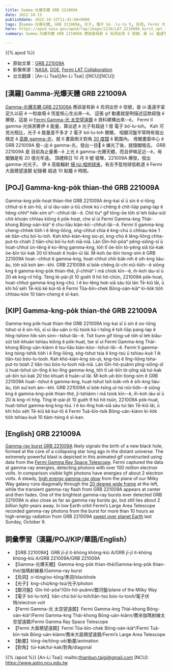 ```yaml
---
title: Gamma-光爆天體 GRB 221009A
date: 2022-10-15
publishdate: 2022-10-15T11:45:00+0800
tags: [Gamma-光爆天體, GRB 221009A, 光子, 電子 bó͘-lu-to͘h, 烏洞, Fermi 大面積望遠鏡, Fermi Gamma-光 太空望遠鏡, 銀河盤, 動畫, 對角]
hero: https://apod.nasa.gov/apod/fap/image/2210/LAT_221009A_burst_opt_1080.gif
summary: Gamma-光爆天體 GRB 221009A 應該是有新 ê 烏洞出世 ê 信號，是 ùi 遙遠宇宙足久以前 ê 一粒咧崩塌 ê 恆星核心生出來--ê。

---
```


{{% apod %}}

- 原始文章：[GRB 221009A](https://apod.nasa.gov/apod/ap221015.html)
- 影像來源：[NASA](http://www.nasa.gov/mission_pages/GLAST/main/index.html), [DOE](http://www.energy.gov/), [Fermi LAT Collaboration](http://www-glast.stanford.edu)
- 台文翻譯：[An-Li Tsai][An-Li Tsai] ([NCU][NCU])

## [漢羅] Gamma-光爆天體 GRB 221009A
[Gamma-光爆天體 GRB 221009A][Gamma-ray burst GRB 221009A] 應該是有新 ê 烏洞出世 ê 信號，是 ùi 遙遠宇宙足久以前 ê 一粒崩塌 ê 恆星核心生出來--ê。
這張 gif 動畫就是咧描述這款超強 ê 爆發，這是 ùi [Fermi Gamma-光 太空望遠鏡][Fermi Gamma Ray Space Telescope] ê 資料建構出來--ê。
Fermi tī gamma-光偵測著伊 ê 能量，算出遮 ê 光子有超過 1 億 電子 bó͘-lu-to͘h。
Kah 可見光相比，光子 ê 能量差不多才 2 電子 bó͘-lu-to͘h 爾爾。
咱銀河盤平常時有發出穩定 ê [高能 gamma-光][high energy gamma-ray glow]，就 tī 畫面倒爿對角 [20 度闊][20 degree wide frame] ê 範圍內。
毋閣畫面中心 ê GRB 221009A 發--出 ê gamma-光，發出一目𥍉 ê 爍光了後，就隨閣暗去。
GRB 221009A 是 目前為止量著--ê 上光 ê gamma-光爆天體，而且伊嘛足近--ê，毋閣猶是有 20 億光年遠。
頂禮拜日 10 月 9 號 彼陣，221009A 爆發，發出 gamma-光光子。
伊 ê 高能輻射 [掃 tùi 咱地球來][swept over planet Earth]，有去予踅地球低軌道 ê Fermi 大面積望遠鏡 紀錄著 超過 10 點鐘 ê 時間。


## [POJ] Gamma-kng-po̍k thian-thé GRB 221009A
Gamma-kng po̍k-hoat thian-thé GRB 221009A èng-kai sī ū sin ê o͘-tōng chhut-sì ê sìn-hō, sī ùi iâu-oán ú-tiū chiok kú í-chêng ê chi̍t-lia̍p pang-lap ê hêng-chhiⁿ he̍k-sim siⁿ--chhut-lâi--ê.
Chit tiuⁿ gif tōng-ōe to̍h sī leh biâu-su̍t chit-khoán chhiau kiông ê po̍k-hoat, che sī ùi Fermi Gamma-kng Thài-khong Bōng-oán-kiàⁿ ê chu-liāu kiàn-kò͘--chhut-lâi--ê.
Fermi tī gamma-kng cheng-chhek tio̍h i ê lêng-liōng, sǹg-chhut chia ê kng-chú ū chhiau-kòe 1 ek tiān-chú bó͘-lu-to͘h.
Kah khó-kiàn-kng sio-pí, kng-chú ê lêng-liōng chha-put-to chiah 2 tiān-chú bó͘-lu-to͘h niā-niā.
Lán Gîn-hô-pôaⁿ pêng-siông-sî ū hoat-chhut ún-tēng ê ko-lêng gamma-kng, to̍h tī ōe-bīn tò-pêng siâ tùi-kak ōe-bīn tùi-kak 20 tō͘ khoah ê hoān-ûi lāi.
M̄-koh ōe-bīn tiong-sim ê GRB 221009A hoat--chhut ê gamma-kng, hoat-chhut chi̍t-ba̍k-nih ê sih-kng liáu-āu, to̍h sûi koh àm--khì.
GRB 221009A sī bo̍k-chêng ûi-chí niû-tio̍h--ê siōng kng ê gamma-kng-po̍k thian-thé, jî-chhiáⁿ i mā chiok kīn--ê, m̄-koh iáu-sī ū 20 ek kng-nî hn̄g.
Téng lé-pài-ji̍t 10 goe̍h 9 hō hit-chūn, 221009A po̍k-hoat, hoat-chhut gamma-kng kng-chú.
I ê ko-lêng hok-siā sàu tùi lán Tē-kiû lâi, ū khì hō͘ se̍h Tē-kiû kē kúi-tō ê Fermi Tōa-bīn-chek Bōng-oán-kiàⁿ kì-lio̍k tio̍h chhiau-kòe 10 tiám-cheng ê sî-kan.


## [KIP] Gamma-kng-po̍k thian-thé GRB 221009A
Gamma-kng po̍k-huat thian-thé GRB 221009A ìng-kai sī ū sin ê oo-tōng tshut-sì ê sìn-hō, sī uì iâu-uán ú-tiū tsiok kú í-tsîng ê tsi̍t-lia̍p pang-lap ê hîng-tshinn hi̍k-sim sinn--tshut-lâi--ê.
Tsit tiunn gif tōng-uē to̍h sī leh biâu-su̍t tsit-khuán tshiau kiông ê po̍k-huat, tse sī uì Fermi Gamma-kng Thài-khong Bōng-uán-kiànn ê tsu-liāu kiàn-kòo--tshut-lâi--ê.
Fermi tī gamma-kng tsing-tshik tio̍h i ê lîng-liōng, sǹg-tshut tsia ê kng-tsú ū tshiau-kuè 1 ik tiān-tsú bóo-lu-tooh.
Kah khó-kiàn-kng sio-pí, kng-tsú ê lîng-liōng tsha-put-to tsiah 2 tiān-tsú bóo-lu-tooh niā-niā.
Lán Gîn-hô-puânn pîng-siông-sî ū huat-tshut ún-tīng ê ko-lîng gamma-kng, to̍h tī uē-bīn tò-pîng siâ tuì-kak uē-bīn tuì-kak 20 tōo khuah ê huān-uî lāi.
M̄-koh uē-bīn tiong-sim ê GRB 221009A huat--tshut ê gamma-kng, huat-tshut tsi̍t-ba̍k-nih ê sih-kng liáu-āu, to̍h suî koh àm--khì.
GRB 221009A sī bo̍k-tsîng uî-tsí niû-tio̍h--ê siōng kng ê gamma-kng-po̍k thian-thé, jî-tshiánn i mā tsiok kīn--ê, m̄-koh iáu-sī ū 20 ik kng-nî hn̄g.
Tíng lé-pài-ji̍t 10 gue̍h 9 hō hit-tsūn, 221009A po̍k-huat, huat-tshut gamma-kng kng-tsú.
I ê ko-lîng hok-siā sàu tuì lán Tē-kiû lâi, ū khì hōo se̍h Tē-kiû kē kuí-tō ê Fermi Tuā-bīn-tsik Bōng-uán-kiànn kì-lio̍k tio̍h tshiau-kuè 10 tiám-tsing ê sî-kan.

## [English] GRB 221009A
[Gamma-ray burst GRB 221009A][Gamma-ray burst GRB 221009A] likely signals the birth of a new black hole, formed at the core of a collapsing star long ago in the distant universe.
The extremely powerful blast is depicted in this animated gif constructed using data from the [Fermi Gamma Ray Space Telescope][Fermi Gamma Ray Space Telescope].
Fermi captured the data at gamma-ray energies, detecting photons with over 100 _million_ electron volts.
In comparison visible light photons have energies of about 2 electron volts.
A steady, [high energy gamma-ray glow][high energy gamma-ray glow] from the plane of our Milky Way galaxy runs diagonally through the [20 degree wide frame][20 degree wide frame] at the left, while the transient gamma-ray flash from GRB 221009A appears at center and then fades.
One of the brightest gamma-ray bursts ever detected GRB 221009A is also close as far as gamma-ray bursts go, but still lies about 2 _billion_ light-years away.
In low Earth orbit Fermi’s Large Area Telescope recorded gamma-ray photons from the burst for more than 10 hours as high-energy radiation from GRB 221009A [swept over planet Earth][swept over planet Earth] last Sunday, October 9.

## 詞彙學習（漢羅/POJ/KIP/華語/English）
- 【GRB 221009A】GRB jī-jī it-khòng khòng-kiú A/GRB jī-jī it-khòng khòng-kiú A/GRB 221009A/GRB 221009A
- 【Gamma-光爆天體】Gamma-kng-po̍k thian-thé/Gamma-kng-po̍k thian-thé/伽瑪射線暴/Gamma-ray burst
- 【烏洞】o͘-tōng/oo-tōng/黑洞/blackhole
- 【光子】kng-chú/kng-tsú/光子/photon
- 【銀河盤】Gîn-hô-pôaⁿ/Gîn-hô-puânn/銀河盤/plane of the Milky Way
- 【電子 bó͘-lu-to͘h】tiān-chú bó͘-lu-to͘h/tiān-tsú bóo-lu-tooh/電子伏特/electron volt
- 【Fermi Gamma-光 太空望遠鏡】Fermi Gamma-kng Thài-khong Bōng-oán-kiàⁿ/Fermi Gamma-kng Thài-khong Bōng-uán-kiànn/費米伽瑪射線太空望遠鏡/Fermi Gamma Ray Space Telescope
- 【Fermi 大面積望遠鏡】Fermi Tōa-bīn-chek Bōng-oán-kiàⁿ/Fermi Tuā-bīn-tsik Bōng-uán-kiànn/費米大面積望遠鏡/Fermi’s Large Area Telescope
- 【動畫】tōng-ōe/tōng-uē/動畫/animation
- 【對角】tùi-kak/tuì-kak/對角/diagonal

{{% /apod %}}
[An-Li Tsai]: mailto:thianbun.taigi@gmail.com
[NCU]: https://www.astro.ncu.edu.tw

[copyright]: https://apod.nasa.gov/apod/fap/lib/about_apod.html#srapply
[License]: https://creativecommons.org/licenses/by/2.0/

[Gamma-ray burst GRB 221009A]:https://www.nasa.gov/feature/goddard/2022/nasa-s-swift-fermi-missions-detect-exceptional-cosmic-blast
[Fermi Gamma Ray Space Telescope]:https://www.nasa.gov/content/fermi-gamma-ray-space-telescope
[high energy gamma-ray glow]:https://apod.nasa.gov/apod/ap131206.html
[20 degree wide frame]:https://svs.gsfc.nasa.gov/14227
[swept over planet Earth]:https://www.pbs.org/wgbh/nova/gamma/milkyway.html

